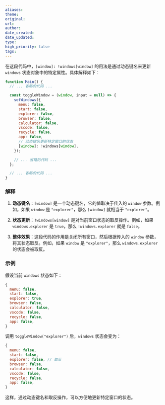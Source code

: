 ```yaml
---
aliases: 
theme: 
original: 
url: 
author: 
date_created: 
date_updated: 
type: 
high_priority: false
tags:
---
```

在这段代码中，`[window]: !windows[window]` 的用法是通过动态键名来更新 `windows` 状态对象中的特定属性。具体解释如下：

```javascript:src/Pages/main.js
function Main() {
  // ... 省略的代码 ...

  const toggleWindow = (window, input = null) => {
    setWindows({
      menu: false,
      start: false,
      explorer: false,
      browser: false,
      calculator: false,
      vscode: false,
      recycle: false,
      app: false,
      // 动态键名更新特定窗口的状态
      [window]: !windows[window],
    });

    // ... 省略的代码 ...
  };

  // ... 省略的代码 ...
}
```

### 解释
1. **动态键名**：`[window]` 是一个动态键名，它的值取决于传入的 `window` 参数。例如，如果 `window` 是 `"explorer"`，那么 `[window]` 就相当于 `"explorer"`。

2. **状态更新**：`!windows[window]` 是对当前窗口状态的取反操作。例如，如果 `windows.explorer` 是 `true`，那么 `!windows.explorer` 就是 `false`。

3. **整体效果**：这段代码的作用是关闭所有窗口，然后根据传入的 `window` 参数，将其状态取反。例如，如果 `window` 是 `"explorer"`，那么 `windows.explorer` 的状态会被取反。

### 示例
假设当前 `windows` 状态如下：
```javascript
{
  menu: false,
  start: false,
  explorer: true,
  browser: false,
  calculator: false,
  vscode: false,
  recycle: false,
  app: false,
}
```

调用 `toggleWindow("explorer")` 后，`windows` 状态会变为：
```javascript
{
  menu: false,
  start: false,
  explorer: false, // 取反
  browser: false,
  calculator: false,
  vscode: false,
  recycle: false,
  app: false,
}
```

这样，通过动态键名和取反操作，可以方便地更新特定窗口的状态。